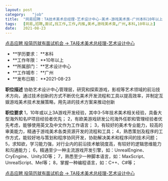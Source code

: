 ```yaml
---
layout:	post
category:	"job"
title:	"网易招聘：TA技术美术总经理-艺术设计中心-美术-游戏美术类-广州本科10年以上"
tags:	[网易,招聘,面试,找工作,工作,内推,美术,游戏美术类,广州,本科,10年以上]
date:	2021-08-23
---
```


[点击应聘 投简历就有面试机会 -> TA技术美术总经理-艺术设计中心](http://mobile.bole.netease.com/bole/boleDetail?id=31164&employeeId=346f03c3cda5f04c&key=all)



- **学历要求： **本科
- **工作年限： **10年以上
- **所属部门： **艺术设计中心
- **工作城市： **广州
- **发布日期： **2021-08-23



**职位描述**
协助艺术设计中心管理层，研究和探索游戏，影视等艺术领域的前沿技术方向，通过技术创新的方式不断优化美术开发流程和工具以提高效率，并制定互娱游戏美术技术发展策略，用先进的技术方案来推动创新



**职位要求**
1，10年或以上3A游戏开发经验，其中3-5年技术美术相关经验，具备大型海外知名IP项目经验者优先；
2，有欧美游戏研发公司海外任职和管理经验者优先考虑，能够使用英文及中文作为工作语言；
3，有较好的美术专业能力，较高的审美能力，精通于游戏美术各类资源开发的流程和工具；
4，熟悉策划及程序的工作方式，能较好地与策划和程序协同开发，协助解决美术和程序间的技术问题；
5，求知欲，学习能力强，对行业内的前沿技术敏锐度高，有较好的逻辑思维能力和沟通能力；
6，精通至少一种主流游戏开发引擎，如：UnrealEngine、CryEngine、Unity3D等；
7，熟悉至少一种脚本语言，如：MaxScript、UnrealScript、Mel等；
8，掌握一种编程语言，如：C++、C#等；



[点击应聘 投简历就有面试机会 -> TA技术美术总经理-艺术设计中心](http://mobile.bole.netease.com/bole/boleDetail?id=31164&employeeId=346f03c3cda5f04c&key=all)